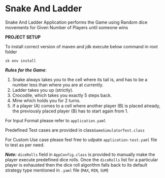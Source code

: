 # Snake And Ladder


Snake And Ladder Application performs the Game using Random dice movements
for Given Number of Players until someone wins

**PROJECT SETUP**

To install correct version of maven and jdk execute below command 
in root folder

```shell
sk env install
```


**_Rules_** **_for the Game_**:
1. Snake always takes you to the cell where its tail is, and has to be a number less than where you are at currently. 
2. Ladder takes you up (strictly).
3. Crocodile, which takes you exactly 5 steps back.
4. Mine which holds you for 2 turns.
3. If a player (A) comes to a cell where another player (B) is placed already, the previously placed player (B) has to start again from 1. 


For Input Format please refer to ```application.yaml``` 

Predefined Test cases are provided in class```GameSimulatorTest.class```

For Custom Use case please feel free to udpate ```application-test.yaml```
file to test as per need.


**_Note:_**
```diceRolls``` field in ```AppConfig.class``` is provided to manually 
make the player execute predefined dice rolls. Once the ```diceRolls``` list for a 
particular player is exhausted then the dice roll algorithm falls back to its
default strategy type mentioned in ```.yaml``` file (```MAX```, ```MIN```, ```SUM```)

